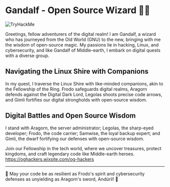 # Gandalf - Open Source Wizard 🧙‍♂️ 

<img src="https://tryhackme-badges.s3.amazonaws.com/GandalfTheGrey.png" alt="TryHackMe">



Greetings, fellow adventurers of the digital realm! I am Gandalf, a wizard who
has journeyed from the Old World (GNU) to the new, bringing with me the wisdom
of open-source magic. My passions lie in hacking, Linux, and cybersecurity, and
like Gandalf of Middle-earth, I embark on digital quests with a diverse group.

## Navigating the Linux Shire with Companions

In my quest, I traverse the Linux Shire with like-minded companions, akin to the
Fellowship of the Ring. Frodo safeguards digital realms, Aragorn defends against
the Digital Dark Lord, Legolas shoots precise code arrows, and Gimli fortifies
our digital strongholds with open-source wisdom.

## Digital Battles and Open Source Wisdom

I stand with Aragorn, the server administrator; Legolas, the sharp-eyed
developer; Frodo, the code carrier; Samwise, the loyal backup expert; and Gimli,
the dwarf fortifying our defenses with open-source wisdom.

Join our Fellowship in the tech world, where we uncover treasures, protect
kingdoms, and craft legendary code like Middle-earth heroes.
https://oghackers.wixsite.com/og-hackers

----------------------------------------

🌟 May your code be as resilient as Frodo's spirit and cybersecurity defenses as
unyielding as Aragorn's sword, Andúril! 🌟
